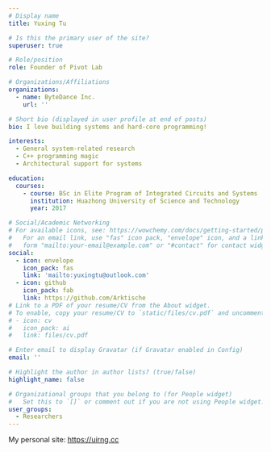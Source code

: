 ```yaml
---
# Display name
title: Yuxing Tu

# Is this the primary user of the site?
superuser: true

# Role/position
role: Founder of Pivot Lab

# Organizations/Affiliations
organizations:
  - name: ByteDance Inc.
    url: ''

# Short bio (displayed in user profile at end of posts)
bio: I love building systems and hard-core programming!

interests:
  - General system-related research
  - C++ programming magic
  - Architectural support for systems

education:
  courses:
    - course: BSc in Elite Program of Integrated Circuits and Systems
      institution: Huazhong University of Science and Technology
      year: 2017

# Social/Academic Networking
# For available icons, see: https://wowchemy.com/docs/getting-started/page-builder/#icons
#   For an email link, use "fas" icon pack, "envelope" icon, and a link in the
#   form "mailto:your-email@example.com" or "#contact" for contact widget.
social:
  - icon: envelope
    icon_pack: fas
    link: 'mailto:yuxingtu@outlook.com'
  - icon: github
    icon_pack: fab
    link: https://github.com/Arktische
# Link to a PDF of your resume/CV from the About widget.
# To enable, copy your resume/CV to `static/files/cv.pdf` and uncomment the lines below.
# - icon: cv
#   icon_pack: ai
#   link: files/cv.pdf

# Enter email to display Gravatar (if Gravatar enabled in Config)
email: ''

# Highlight the author in author lists? (true/false)
highlight_name: false

# Organizational groups that you belong to (for People widget)
#   Set this to `[]` or comment out if you are not using People widget.
user_groups:
  - Researchers
---
```


My personal site: https://uirng.cc
